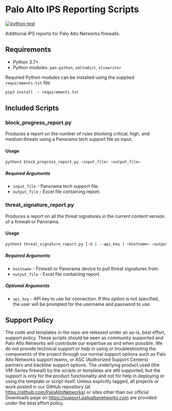 # Palo Alto IPS Reporting Scripts

[![python-test](https://github.com/mrichardson03/ips-reports/workflows/python-test/badge.svg)](https://github.com/mrichardson03/ips-reports/actions?query=workflow%3Apython-test)

Additional IPS reports for Palo Alto Networks firewalls.

## Requirements

- Python 3.7+
- Python modules: `pan-python`, `xmltodict`, `xlsxwriter`

Required Python modules can be installed using the supplied `requirements.txt`
file:

```bash
pip3 install -r requirements.txt
```

## Included Scripts

### block_progress_report.py

Produces a report on the number of rules blocking critical, high, and medium
threats using a Panorama tech support file as input.

#### Usage

```bash
python3 block_progress_report.py <input_file> <output_file>
```

##### Required Arguments

- `input_file` - Panorama tech support file.
- `output_file` - Excel file containing report.

### threat_signature_report.py

Produces a report on all the threat signatures in the current content version
of a firewall or Panorama.

#### Usage

```bash
python3 threat_signature_report.py [-k | --api_key ] <hostname> <output_file>
```

##### Required Arguments

- `hostname` - Firewall or Panorama device to pull threat signatures from.
- `output_file` - Excel file containing report.

##### Optional Arguments

- `api_key` - API key to use for connection.  If this option is not specified,
the user will be prompted for the username and password to use.

## Support Policy

The code and templates in the repo are released under an as-is, best effort,
support policy. These scripts should be seen as community supported and
Palo Alto Networks will contribute our expertise as and when possible.
We do not provide technical support or help in using or troubleshooting the
components of the project through our normal support options such as
Palo Alto Networks support teams, or ASC (Authorized Support Centers)
partners and backline support options. The underlying product used
(the VM-Series firewall) by the scripts or templates are still supported,
but the support is only for the product functionality and not for help in
deploying or using the template or script itself. Unless explicitly tagged,
all projects or work posted in our GitHub repository
(at https://github.com/PaloAltoNetworks) or sites other than our official
Downloads page on https://support.paloaltonetworks.com are provided under
the best effort policy.